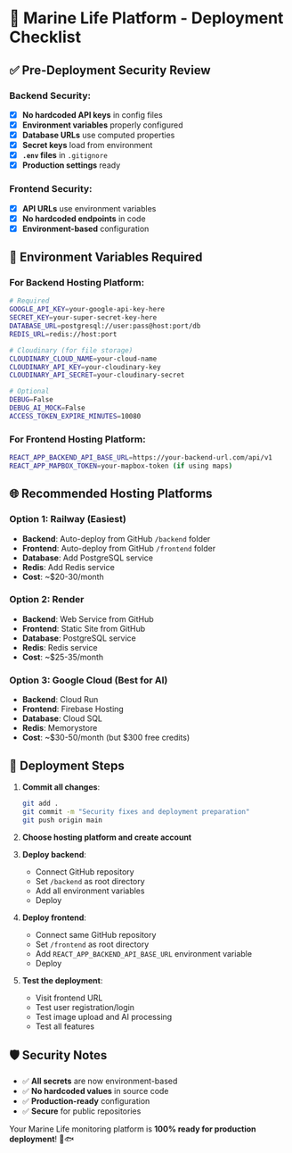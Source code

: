 # 🚀 Marine Life Platform - Deployment Checklist

## ✅ **Pre-Deployment Security Review**

### Backend Security:
- [x] **No hardcoded API keys** in config files
- [x] **Environment variables** properly configured
- [x] **Database URLs** use computed properties
- [x] **Secret keys** load from environment
- [x] **`.env` files** in `.gitignore`
- [x] **Production settings** ready

### Frontend Security:
- [x] **API URLs** use environment variables
- [x] **No hardcoded endpoints** in code
- [x] **Environment-based** configuration

## 🔧 **Environment Variables Required**

### For Backend Hosting Platform:
```bash
# Required
GOOGLE_API_KEY=your-google-api-key-here
SECRET_KEY=your-super-secret-key-here
DATABASE_URL=postgresql://user:pass@host:port/db
REDIS_URL=redis://host:port

# Cloudinary (for file storage)
CLOUDINARY_CLOUD_NAME=your-cloud-name
CLOUDINARY_API_KEY=your-cloudinary-key  
CLOUDINARY_API_SECRET=your-cloudinary-secret

# Optional
DEBUG=False
DEBUG_AI_MOCK=False
ACCESS_TOKEN_EXPIRE_MINUTES=10080
```

### For Frontend Hosting Platform:
```bash
REACT_APP_BACKEND_API_BASE_URL=https://your-backend-url.com/api/v1
REACT_APP_MAPBOX_TOKEN=your-mapbox-token (if using maps)
```

## 🌐 **Recommended Hosting Platforms**

### Option 1: Railway (Easiest)
- **Backend**: Auto-deploy from GitHub `/backend` folder
- **Frontend**: Auto-deploy from GitHub `/frontend` folder  
- **Database**: Add PostgreSQL service
- **Redis**: Add Redis service
- **Cost**: ~$20-30/month

### Option 2: Render
- **Backend**: Web Service from GitHub
- **Frontend**: Static Site from GitHub
- **Database**: PostgreSQL service
- **Redis**: Redis service
- **Cost**: ~$25-35/month

### Option 3: Google Cloud (Best for AI)
- **Backend**: Cloud Run
- **Frontend**: Firebase Hosting
- **Database**: Cloud SQL
- **Redis**: Memorystore
- **Cost**: ~$30-50/month (but $300 free credits)

## 🎯 **Deployment Steps**

1. **Commit all changes**:
   ```bash
   git add .
   git commit -m "Security fixes and deployment preparation"
   git push origin main
   ```

2. **Choose hosting platform and create account**

3. **Deploy backend**:
   - Connect GitHub repository
   - Set `/backend` as root directory
   - Add all environment variables
   - Deploy

4. **Deploy frontend**:
   - Connect same GitHub repository  
   - Set `/frontend` as root directory
   - Add `REACT_APP_BACKEND_API_BASE_URL` environment variable
   - Deploy

5. **Test the deployment**:
   - Visit frontend URL
   - Test user registration/login
   - Test image upload and AI processing
   - Test all features

## 🛡️ **Security Notes**
- ✅ **All secrets** are now environment-based
- ✅ **No hardcoded values** in source code
- ✅ **Production-ready** configuration
- ✅ **Secure** for public repositories

Your Marine Life monitoring platform is **100% ready for production deployment**! 🌊🐟
